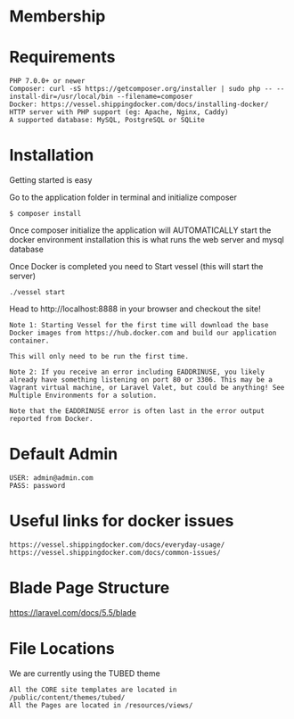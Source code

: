 Membership
===================

# Requirements

    PHP 7.0.0+ or newer
    Composer: curl -sS https://getcomposer.org/installer | sudo php -- --install-dir=/usr/local/bin --filename=composer
    Docker: https://vessel.shippingdocker.com/docs/installing-docker/
    HTTP server with PHP support (eg: Apache, Nginx, Caddy)
    A supported database: MySQL, PostgreSQL or SQLite


# Installation

Getting started is easy

Go to the application folder in terminal and initialize composer
	
	$ composer install

Once composer initialize the application will AUTOMATICALLY start the docker environment installation
this is what runs the web server and mysql database

Once Docker is completed you need to Start vessel (this will start the server)
	
	./vessel start
	
Head to http://localhost:8888 in your browser and checkout the site!

    Note 1: Starting Vessel for the first time will download the base Docker images from https://hub.docker.com and build our application container.

    This will only need to be run the first time.

    Note 2: If you receive an error including EADDRINUSE, you likely already have something listening on port 80 or 3306. This may be a Vagrant virtual machine, or Laravel Valet, but could be anything! See Multiple Environments for a solution.

    Note that the EADDRINUSE error is often last in the error output reported from Docker.
# Default Admin
	USER: admin@admin.com
	PASS: password
	
# Useful links for docker issues

	https://vessel.shippingdocker.com/docs/everyday-usage/
	https://vessel.shippingdocker.com/docs/common-issues/
	
# Blade Page Structure
https://laravel.com/docs/5.5/blade

# File Locations
We are currently using the TUBED theme

	All the CORE site templates are located in /public/content/themes/tubed/
	All the Pages are located in /resources/views/

